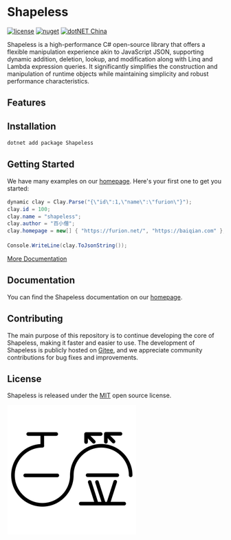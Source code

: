 # Shapeless

[![license](https://img.shields.io/badge/license-MIT-orange?cacheSeconds=10800)](https://gitee.com/dotnetchina/Shapeless/blob/master/LICENSE) [![nuget](https://img.shields.io/nuget/v/Shapeless.svg?cacheSeconds=10800)](https://www.nuget.org/packages/Shapeless) [![dotNET China](https://img.shields.io/badge/organization-dotNET%20China-yellow?cacheSeconds=10800)](https://gitee.com/dotnetchina)

Shapeless is a high-performance C# open-source library that offers a flexible manipulation experience akin to JavaScript
JSON, supporting dynamic addition, deletion, lookup, and modification along with Linq and Lambda expression queries. It
significantly simplifies the construction and manipulation of runtime objects while maintaining simplicity and robust
performance characteristics.

## Features

## Installation

```powershell
dotnet add package Shapeless
```

## Getting Started

We have many examples on our [homepage](https://furion.net/docs/shapeless/). Here's your first one to get you started:

```cs
dynamic clay = Clay.Parse("{\"id\":1,\"name\":\"furion\"}");
clay.id = 100;
clay.name = "shapeless";
clay.author = "百小僧";
clay.homepage = new[] { "https://furion.net/", "https://baiqian.com" };

Console.WriteLine(clay.ToJsonString());
```

[More Documentation](https://furion.net/docs/shapeless/)

## Documentation

You can find the Shapeless documentation on our [homepage](https://furion.net/docs/shapeless/).

## Contributing

The main purpose of this repository is to continue developing the core of Shapeless, making it faster and easier to use.
The development of Shapeless is publicly hosted on [Gitee](https://gitee.com/dotnetchina/Shapeless), and we appreciate
community contributions for bug fixes and improvements.

## License

Shapeless is released under the [MIT](./LICENSE) open source license.

[![](./assets/baiqian.svg)](https://baiqian.com)